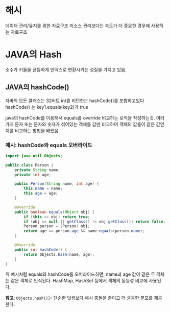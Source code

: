 # 해시

데이터 관리/유지를 위한 자료구조
리소스 관리보다는 속도가 더 중요한 경우에 사용하는 자료구조

# JAVA의 Hash
소수가 키들을 균등하게 인덱스로 변환시키는 성질을 가지고 있음.
## JAVA의 hashCode()
자바의 모든 클래스는 32비트 int를 리턴한는 hashCode()를 포함하고있다
hashCode() 는 key1.equals(key2)가 true



java의 hashCode를 이용해서  equals를 override 비교하는 로직을 작성하는것.
여러가지 문자 또는 문자와 숫자가 섞여있는 객체를 값만 비교하여 객체의 값들이 같은 값인지를 비교하는 방법을 배웠음.
  
### 예시: hashCode와 equals 오버라이드

```java
import java.util.Objects;

public class Person {
    private String name;
    private int age;

    public Person(String name, int age) {
        this.name = name;
        this.age = age;
    }

    @Override
    public boolean equals(Object obj) {
        if (this == obj) return true;
        if (obj == null || getClass() != obj.getClass()) return false;
        Person person = (Person) obj;
        return age == person.age && name.equals(person.name);
    }

    @Override
    public int hashCode() {
        return Objects.hash(name, age);
    }
}
```

위 예시처럼 equals와 hashCode를 오버라이드하면, name과 age 값이 같은 두 객체는 같은 객체로 인식된다.
HashMap, HashSet 등에서 객체의 동등성 비교에 사용된다.

**참고**: `Objects.hash()`는 단순한 덧셈보다 해시 충돌을 줄이고 더 균등한 분포를 제공한다.
